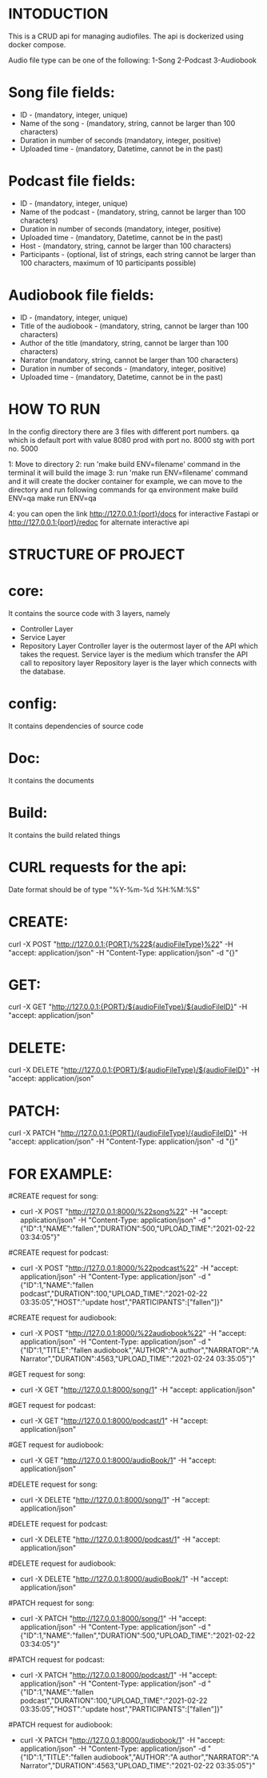 # INTODUCTION 
This is a CRUD api for managing audiofiles.
The api is dockerized using docker compose.

Audio file type can be one of the following:
1-Song
2-Podcast
3-Audiobook

# Song file fields:
- ID - (mandatory, integer, unique)
- Name of the song - (mandatory, string, cannot be larger than 100 characters)
- Duration in number of seconds (mandatory, integer, positive) 
- Uploaded time - (mandatory, Datetime, cannot be in the past)

# Podcast file fields:
- ID - (mandatory, integer, unique)
- Name of the podcast - (mandatory, string, cannot be larger than 100 characters)
- Duration in number of seconds (mandatory, integer, positive) 
- Uploaded time - (mandatory, Datetime, cannot be in the past)
- Host - (mandatory, string, cannot be larger than 100 characters)
- Participants - (optional, list of strings, each string cannot be larger than 100 characters, maximum of 10 participants possible)

# Audiobook file fields:
- ID - (mandatory, integer, unique)
- Title of the audiobook - (mandatory, string, cannot be larger than 100 characters)
- Author of the title (mandatory, string, cannot be larger than 100 characters)
- Narrator (mandatory, string, cannot be larger than 100 characters) 
- Duration in number of seconds - (mandatory, integer, positive)
- Uploaded time - (mandatory, Datetime, cannot be in the past)

# HOW TO RUN
In the config directory there are 3 files with different port numbers.
qa which is default port with value 8080
prod with port no. 8000
stg with port no. 5000

1: Move to directory
2: run 'make build ENV=filename' command in the terminal it will build the image
3: run 'make run ENV=filename' command and it will create the docker container 
for example, we can move to the directory and run following commands for qa environment
make build ENV=qa
make run ENV=qa

4: you can open the link
http://127.0.0.1:{port}/docs
for interactive Fastapi
     or 
http://127.0.0.1:{port}/redoc 
for alternate interactive api


# STRUCTURE OF PROJECT
# core: 
It contains the source code with 3 layers, namely 
- Controller Layer
- Service Layer 
- Repository Layer
Controller layer is the outermost layer of the API which takes the request.
Service layer is the medium which transfer the API call to repository layer
Repository layer is the layer which connects with the database.

# config:
It contains dependencies of source code

# Doc:
It contains the documents

# Build:
It contains the build related things 

# CURL requests for the api:

Date format should be of type "%Y-%m-%d %H:%M:%S"

# CREATE:
curl -X POST "http://127.0.0.1:{PORT}/%22${audioFileType}%22" -H  "accept: application/json" -H  "Content-Type: application/json" -d "{}"

# GET:
curl -X GET "http://127.0.0.1:{PORT}/${audioFileType}/${audioFileID}" -H  "accept: application/json"

# DELETE:
curl -X DELETE "http://127.0.0.1:{PORT}/${audioFileType}/${audioFileID}" -H  "accept: application/json"	
 
# PATCH:
curl -X PATCH "http://127.0.0.1:{PORT}/{audioFileType}/{audioFileID}" -H  "accept: application/json" -H  "Content-Type: application/json" -d "{}"

# FOR EXAMPLE:

#CREATE request for song:
- curl -X POST "http://127.0.0.1:8000/%22song%22" -H  "accept: application/json" -H  "Content-Type: application/json" -d "{\"ID\":1,\"NAME\":\"fallen\",\"DURATION\":500,\"UPLOAD_TIME\":\"2021-02-22 03:34:05\"}"


#CREATE request for podcast:
- curl -X POST "http://127.0.0.1:8000/%22podcast%22" -H  "accept: application/json" -H  "Content-Type: application/json" -d "{\"ID\":1,\"NAME\":\"fallen podcast\",\"DURATION\":100,\"UPLOAD_TIME\":\"2021-02-22 03:35:05\",\"HOST\":\"update host\",\"PARTICIPANTS\":[\"fallen\"]}"


#CREATE request for audiobook:
- curl -X POST "http://127.0.0.1:8000/%22audiobook%22" -H  "accept: application/json" -H  "Content-Type: application/json" -d "{\"ID\":1,\"TITLE\":\"fallen audiobook\",\"AUTHOR\":\"A author\",\"NARRATOR\":\"A Narrator\",\"DURATION\":4563,\"UPLOAD_TIME\":\"2021-02-24 03:35:05\"}"


#GET request for song:
- curl -X GET "http://127.0.0.1:8000/song/1" -H  "accept: application/json"

#GET request for podcast:
- curl -X GET "http://127.0.0.1:8000/podcast/1" -H  "accept: application/json"

#GET request for audiobook:
- curl -X GET "http://127.0.0.1:8000/audioBook/1" -H  "accept: application/json"

#DELETE request for song:
- curl -X DELETE "http://127.0.0.1:8000/song/1" -H  "accept: application/json"

#DELETE request for podcast:
- curl -X DELETE "http://127.0.0.1:8000/podcast/1" -H  "accept: application/json"

#DELETE request for audiobook:
- curl -X DELETE "http://127.0.0.1:8000/audioBook/1" -H  "accept: application/json"

#PATCH request for song:
- curl -X PATCH "http://127.0.0.1:8000/song/1" -H  "accept: application/json" -H  "Content-Type: application/json" -d "{\"ID\":1,\"NAME\":\"fallen\",\"DURATION\":500,\"UPLOAD_TIME\":\"2021-02-22 03:34:05\"}"


#PATCH request for podcast:
- curl -X PATCH "http://127.0.0.1:8000/podcast/1" -H  "accept: application/json" -H  "Content-Type: application/json" -d "{\"ID\":1,\"NAME\":\"fallen podcast\",\"DURATION\":100,\"UPLOAD_TIME\":\"2021-02-22 03:35:05\",\"HOST\":\"update host\",\"PARTICIPANTS\":[\"fallen\"]}"


#PATCH request for audiobook:
- curl -X PATCH "http://127.0.0.1:8000/audiobook/1" -H  "accept: application/json" -H  "Content-Type: application/json" -d "{\"ID\":1,\"TITLE\":\"fallen audiobook\",\"AUTHOR\":\"A author\",\"NARRATOR\":\"A Narrator\",\"DURATION\":4563,\"UPLOAD_TIME\":\"2021-02-22 03:35:05\"}"
 

